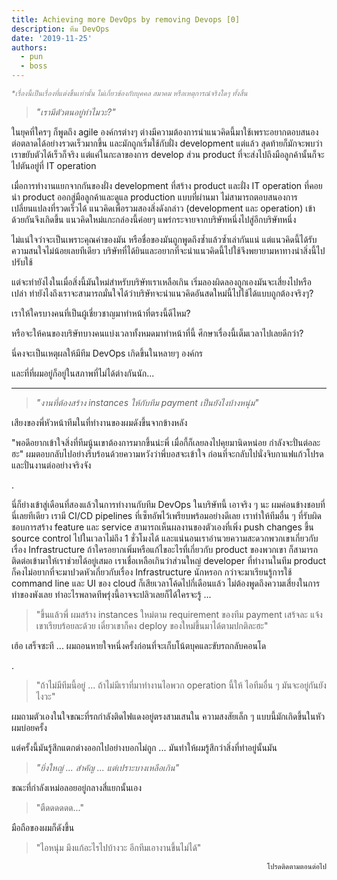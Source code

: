```yaml
---
title: Achieving more DevOps by removing Devops [0]
description: ทีม DevOps
date: '2019-11-25'
authors:
  - pun
  - boss
---
```


<sup style="color: grey">_\*เรื่องนี้เป็นเรื่องที่แต่งขึ้นเท่านั้น
ไม่เกี่ยวข้องกับบุคคล สมาคม หรือเหตุการณ์จริงใดๆ ทั้งสิ้น_</sup>

> _"เรามีตัวตนอยู่ทำไมวะ?"_

ในยุคที่ใครๆ ก็พูดถึง agile องค์กรต่างๆ
ต่างมีความต้องการนำแนวคิดนี้มาใช้เพราะอยากตอบสนองต่อตลาดได้อย่างรวดเร็วมากขึ้น
และมักถูกเริ่มใช้กับฝั่ง development แต่แล้ว สุดท้ายก็มักจะพบว่า
เราขยับตัวได้เร็วก็จริง แต่แค่ในกะลาของการ develop ส่วน product
ที่จะส่งไปถึงมือลูกค้านั้นก็จะไปตันอยู่ที่ IT operation

เมื่อการทำงานแยกจากกันของฝั่ง development ที่สร้าง product และฝั่ง IT operation
ที่คอยนำ product ออกสู่มือลูกค้าและดูแล production แบบที่ผ่านมา
ไม่สามารถตอบสนองการเปลี่ยนแปลงที่รวดเร็วได้ แนวคิดเพื่อรวมสองสิ่งดังกล่าว
(development และ operation) เข้าด้วยกันจึงเกิดขึ้น แนวคิดใหม่แกะกล่องนี้ค่อยๆ
แพร่กระจายจากบริษัทหนึ่งไปสู่อีกบริษัทหนึ่ง

ไม่แน่ใจว่าจะเป็นเพราะคุณค่าของมัน หรือชื่อของมันถูกพูดถึงซ้ำแล้วซ้ำเล่ากันแน่
แต่แนวคิดนี้ได้รับความสนใจไม่น้อยเลยทีเดียว
บริษัทที่ได้ยินและอยากที่จะนำแนวคิดนี้ไปใช้จึงพยายามหาทางนำสิ่งนี้ไปปรับใช้

แต่จะทำยังไงในเมื่อสิ่งนี้มันใหม่สำหรับบริษัทเราเหลือเกิน
เริ่มลองผิดลองถูกเองมันจะเสี่ยงไปหรือเปล่า
ทำยังไงถึงเราจะสามารถมั่นใจได้ว่าบริษัทจะนำแนวคิดอันสดใหม่นี้ไปใช้ได้แบบถูกต้องจริงๆ?

เราให้ใครบางคนที่เป็นผู้เชี่ยวชาญมาทำหน้าที่ตรงนี้ดีไหม?

หรือจะให้คนของบริษัทบางคนแบ่งเวลาทั้งหมดมาทำหน้าที่นี้
ศึกษาเรื่องนี้เต็มเวลาไปเลยดีกว่า?

นี่คงจะเป็นเหตุผลให้มีทีม DevOps เกิดขึ้นในหลายๆ องค์กร

และที่ที่ผมอยู่ก็อยู่ในสภาพที่ไม่ได้ต่างกันนัก...

---

> _"งานที่ต้องสร้าง instances ให้กับทีม payment เป็นยังไงบ้างหนุ่ม"_

เสียงของพี่หัวหน้าทีมในที่ทำงานของผมดังขึ้นจากข้างหลัง

"พอดีอยากเข้าใจสิ่งที่ทีมนู้นเขาต้องการมากขึ้นน่ะพี่
เมื่อกี้ก็เลยลงไปคุยมานิดหน่อย กำลังจะปั่นต่อละฮะ"
ผมตอบกลับไปอย่างรีบร้อนด้วยความหวังว่าพี่บอสจะเข้าใจ
ก่อนที่จะกลับไปนั่งจิบกาแฟแก้วโปรดและปั่นงานต่ออย่างจริงจัง

.

นี่ก็ย่างเข้าสู่เดือนที่สองแล้วในการทำงานกับทีม DevOps ในบริษัทนี้ เอาจริง ๆ นะ
ผมค่อนข้างชอบที่นี่เลยทีเดียว เรามี CI/CD pipelines
ที่เซ็ทอัพไว้เพรียบพร้อมอย่างดีเลย เราทำให้ทีมอื่น ๆ ที่รับผิดชอบการสร้าง
feature และ service สามารถเห็นผลงานของตัวเองที่เพิ่ง push changes ขึ้น source
control ไปในเวลาไม่ถึง 1 ชั่วโมงได้
และแน่นอนเราอำนวยความสะดวกพวกเขาเกี่ยวกับเรื่อง Infrastructure
ถ้าใครอยากเพิ่มหรือแก้ไขอะไรที่เกี่ยวกับ product ของพวกเขา
ก็สามารถติดต่อเข้ามาให้เราช่วยได้อยู่เสมอ เราเชื่อเหลือเกินว่าส่วนใหญ่ developer
ที่ทำงานในทีม product ก็คงไม่อยากที่จะมาปวดหัวเกี่ยวกับเรื่อง Infrastructure
นักหรอก กว่าจะมาเรียนรู้การใช้ command line และ UI ของ cloud
ก็เสียเวลาโค้ดไปกี่เดือนแล้ว ไม่ต้องพูดถึงความเสี่ยงในการทำของพังเลย
ทำอะไรพลาดทีพรุ่งนี้อาจจะปลิวเลยก็ได้ใครจะรู้ ...

> "ขึ้นแล้วพี่ ผมสร้าง instances ใหม่ตาม requirement ของทีม payment เสร้จละ
> แจ้งเขาเรียบร้อยละด้วย เดี๋ยวเขาก็คง deploy ของใหม่ขึ้นมาได้ตามปกติละฮะ"

เฮ้อ เสร็จซะที ... ผมถอนหายใจหนึ่งครั้งก่อนที่จะเก็บโน้ตบุคและขับรถกลับคอนโด

.

> "ถ้าไม่มีทีมนี้อยู่ ... ถ้าไม่มีเราที่มาทำงานไอพวก operation นี้ให้ ไอทีมอื่น
> ๆ มันจะอยู่กันยังไงวะ"

ผมถามตัวเองในใจขณะที่รถกำลังติดไฟแดงอยู่ตรงสามเสนใน ความสงสัยเล็ก ๆ
แบบนี้มักเกิดขึ้นในหัวผมบ่อยครั้ง

แต่ครั้งนี้มันรู้สึกแตกต่างออกไปอย่างบอกไม่ถูก ...
มันทำให้ผมรู้สึกว่าสิ่งที่ทำอยู่นั้นมัน

> _"ยิ่งใหญ่ ... สำคัญ ... แต่เปราะบางเหลือเกิน"_

ขณะที่กำลังเหม่อลอยอยู่กลางสี่แยกนั้นเอง

> "ตืดดดดดด..."

มือถือของผมก็ดังขึ้น

> "ไอหนุ่ม มึงแก้อะไรไปบ้างวะ อีกทีมเอางานขึ้นไม่ได้"

<p style="text-align: right">
<sub>โปรดติดตามตอนต่อไป<sub>
</p>
